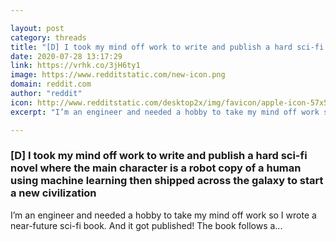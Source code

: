 ```yaml
---

layout: post
category: threads
title: "[D] I took my mind off work to write and publish a hard sci-fi novel where the main character is a robot copy of a human using machine learning then shipped across the galaxy to start a new civilization"
date: 2020-07-28 13:17:29
link: https://vrhk.co/3jH6ty1
image: https://www.redditstatic.com/new-icon.png
domain: reddit.com
author: "reddit"
icon: http://www.redditstatic.com/desktop2x/img/favicon/apple-icon-57x57.png
excerpt: "I’m an engineer and needed a hobby to take my mind off work so I wrote a near-future sci-fi book. And it got published! The book follows a..."

---
```


### [D] I took my mind off work to write and publish a hard sci-fi novel where the main character is a robot copy of a human using machine learning then shipped across the galaxy to start a new civilization

I’m an engineer and needed a hobby to take my mind off work so I wrote a near-future sci-fi book. And it got published! The book follows a...